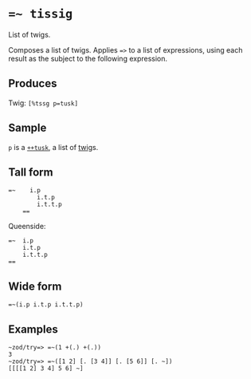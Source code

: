 `=~ tissig`
====

List of twigs.

Composes a list of twigs. Applies `=>` to a list of expressions, using each result as the
subject to the following expression.

Produces
--------

Twig: `[%tssg p=tusk]`

Sample
------

`p` is a [`++tusk`](), a list of [twig]()s.

Tall form
---------

    =~    i.p
            i.t.p
            i.t.t.p
        ==

Queenside:

    =~  i.p
        i.t.p
        i.t.t.p
    ==


Wide form
---------

    =~(i.p i.t.p i.t.t.p)


Examples
--------

    ~zod/try=> =~(1 +(.) +(.))
    3
    ~zod/try=> =~([1 2] [. [3 4]] [. [5 6]] [. ~])
    [[[[1 2] 3 4] 5 6] ~]
